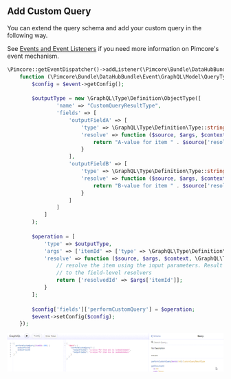 ## Add Custom Query

You can extend the query schema and add your custom query in the following way.

See [Events and Event Listeners](https://pimcore.com/docs/6.x/Development_Documentation/Extending_Pimcore/Event_API_and_Event_Manager.html)
if you need more information on Pimcore's event mechanism. 

```php
\Pimcore::getEventDispatcher()->addListener(\Pimcore\Bundle\DataHubBundle\Event\GraphQL\QueryEvents::PRE_BUILD,
    function (\Pimcore\Bundle\DataHubBundle\Event\GraphQL\Model\QueryTypeEvent $event) {
        $config = $event->getConfig();

        $outputType = new \GraphQL\Type\Definition\ObjectType([
                'name' => "CustomQueryResultType",
                'fields' => [
                    'outputFieldA' => [
                        'type' => \GraphQL\Type\Definition\Type::string(),
                        'resolve' => function ($source, $args, $context, \GraphQL\Type\Definition\ResolveInfo $info) {
                            return "A-value for item " . $source['resolvedId'] . " is " . uniqid();
                        }
                    ],
                    'outputFieldB' => [
                        'type' => \GraphQL\Type\Definition\Type::string(),
                        'resolve' => function ($source, $args, $context, \GraphQL\Type\Definition\ResolveInfo $info) {
                            return "B-value for item " . $source['resolvedId'] . " is " . uniqid();
                        }
                    ]
                ]
            ]
        );

        $operation = [
            'type' => $outputType,
            'args' => ['itemId' => ['type' => \GraphQL\Type\Definition\Type::nonNull(\GraphQL\Type\Definition\Type::int())]],
            'resolve' => function ($source, $args, $context, \GraphQL\Type\Definition\ResolveInfo $info) {
                // resolve the item using the input parameters. Result will be passed
                // to the field-level resolvers
                return ['resolvedId' => $args['itemId']];
            }
        ];

        $config['fields']['performCustomQuery'] = $operation;
        $event->setConfig($config);
    });
```

![iExplorer](../../img/graphql/add_query.png)

 
